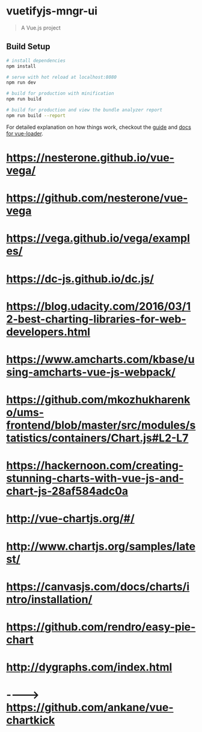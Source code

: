 # vuetifyjs-mngr-ui

> A Vue.js project

## Build Setup

``` bash
# install dependencies
npm install

# serve with hot reload at localhost:8080
npm run dev

# build for production with minification
npm run build

# build for production and view the bundle analyzer report
npm run build --report
```

For detailed explanation on how things work, checkout the [guide](http://vuejs-templates.github.io/webpack/) and [docs for vue-loader](http://vuejs.github.io/vue-loader).

# https://nesterone.github.io/vue-vega/
# https://github.com/nesterone/vue-vega
# https://vega.github.io/vega/examples/

# https://dc-js.github.io/dc.js/

# https://blog.udacity.com/2016/03/12-best-charting-libraries-for-web-developers.html

# https://www.amcharts.com/kbase/using-amcharts-vue-js-webpack/
# https://github.com/mkozhukharenko/ums-frontend/blob/master/src/modules/statistics/containers/Chart.js#L2-L7

# https://hackernoon.com/creating-stunning-charts-with-vue-js-and-chart-js-28af584adc0a
# http://vue-chartjs.org/#/
# http://www.chartjs.org/samples/latest/

# https://canvasjs.com/docs/charts/intro/installation/

# https://github.com/rendro/easy-pie-chart

# http://dygraphs.com/index.html

# ----> https://github.com/ankane/vue-chartkick
